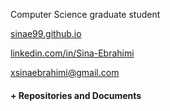 
Computer Science graduate student


[sinae99.github.io](https://sinae99.github.io/)

[linkedin.com/in/Sina-Ebrahimi](https://www.linkedin.com/in/sina-ebrahimii)



xsinaebrahimi@gmail.com





#### + Repositories and Documents
  
